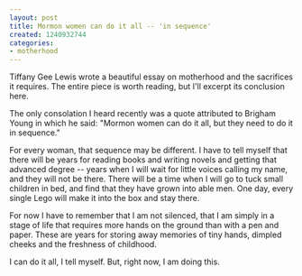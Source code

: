 ```yaml
---
layout: post
title: Mormon women can do it all -- 'in sequence'
created: 1240932744
categories:
- motherhood
---
```

Tiffany Gee Lewis wrote a  beautiful essay  on motherhood and the sacrifices it requires.  The entire piece is worth reading, but I'll excerpt its conclusion here.

 The only consolation I heard recently was a quote attributed to Brigham Young in which he said: "Mormon women can do it all, but they need to do it in sequence."

For every woman, that sequence may be different. I have to tell myself that there will be years for reading books and writing novels and getting that advanced degree -- years when I will wait for little voices calling my name, and they will not be there. There will be a time when I will go to tuck small children in bed, and find that they have grown into able men. One day, every single Lego will make it into the box and stay there.

For now I have to remember that I am not silenced, that I am simply in a stage of life that requires more hands on the ground than with a pen and paper. These are years for storing away memories of tiny hands, dimpled cheeks and the freshness of childhood.

I can do it all, I tell myself. But, right now, I am doing this. 

